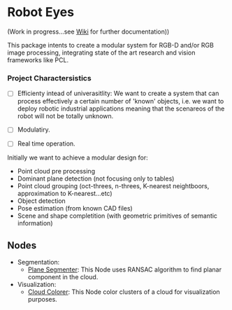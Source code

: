 # Robot Eyes

(Work in progress...see [Wiki](https://github.com/Danfoa/robot_eyes/wiki/) for further documentation))

This package intents to create a modular system for RGB-D and/or RGB image processing, integrating state of the art research and vision frameworks like PCL.

### Project Charactersistics 
- [ ] Efficienty intead of univerasitlity: We want to create a system that can process effectively a certain number of 'known' objects, i.e. we want to deploy robotic industrial applications meaning that the scenareos of the robot will not be totally unknown.

- [ ] Modulatiry.

- [ ] Real time operation.
 
 
Initially we want to achieve a modular design for: 
 * Point cloud pre processing
 * Dominant plane detection (not focusing only to tables)
 * Point cloud grouping (oct-threes, n-threes, K-nearest neightboors, approximation to K-nearest...etc)
 * Object detection
 * Pose estimation (from known CAD files) 
 * Scene and shape completition (with geometric primitives of semantic information)


## Nodes
* Segmentation:
    * [Plane Segmenter](https://github.com/Danfoa/robot_eyes/wiki/plane_segmenter): This Node uses RANSAC algorithm to find planar component in the cloud.
* Visualization:
    * [Cloud Colorer](https://github.com/Danfoa/robot_eyes/wiki/cloud_colorer): This Node color clusters of a cloud for visualization purposes.
